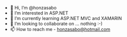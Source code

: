 - 👋 Hi, I’m @honzasabo
- 👀 I’m interested in ASP.NET
- 🌱 I’m currently learning ASP.NET MVC and XAMARIN
- 💞️ I’m looking to collaborate on ... nothing :-)
- 📫 How to reach me - honzasabo@hotmail.com

<!---
honzasabo/honzasabo is a ✨ special ✨ repository because its `README.md` (this file) appears on your GitHub profile.
You can click the Preview link to take a look at your changes.
--->
